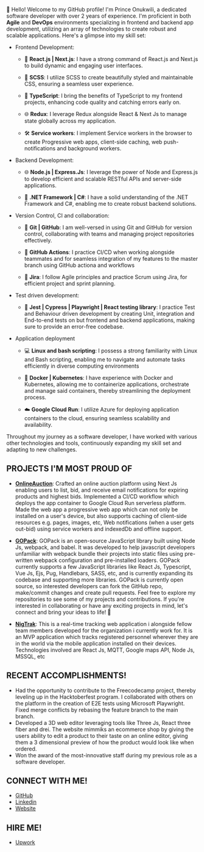 👋 Hello! Welcome to my GitHub profile! I'm Prince Onukwili, a dedicated software developer with over 2 years of experience. I'm proficient in both **Agile** and **DevOps** environments specializing in frontend and backend app development, utilizing an array of technologies to create robust and scalable applications. Here's a glimpse into my skill set:

- Frontend Development:

  - 🚀 **React.js | Next.js**: I have a strong command of React.js and Next.js to build dynamic and engaging user interfaces.

  - 💅 **SCSS**: I utilize SCSS to create beautifully styled and maintainable CSS, ensuring a seamless user experience.

  - 🔀 **TypeScript**: I bring the benefits of TypeScript to my frontend projects, enhancing code quality and catching errors early on.
 
  - 🌐 **Redux**: I leverage Redux alongside React & Next Js to manage state globally across my application.
 
  - 🛠 **Service workers**: I implement Service workers in the browser to create Progressive web apps, client-side caching, web push-notifications and background workers.


- Backend Development:

  - 🌐 **Node.js | Express.Js**: I leverage the power of Node and Express.js to develop efficient and scalable RESTful APIs and server-side applications.

  - 🎯 **.NET Framework | C#**: I have a solid understanding of the .NET Framework and C#, enabling me to create robust backend solutions.


- Version Control, CI and collaboration:

  - 🤝 **Git | GitHub**: I am well-versed in using Git and GitHub for version control, collaborating with teams and managing project repositories effectively.

  - 🔁 **GitHub Actions**: I practice CI/CD when working alongside teammates and for seamless integration of my features to the master branch using GitHub actiona and workflows
 
  - 🤼 **Jira**: I follow Agile principles and practice Scrum using Jira, for efficient project and sprint planning.


- Test driven development:

  - 🧪 **Jest | Cypress | Playwright | React testing library**: I practice Test and Behaviour driven development by creating Unit, integration and End-to-end tests on but frontend and backend applications, making sure to provide an error-free codebase.


- Application deployment

  - 💻 **Linux and bash scripting**: I possess a strong familiarity with Linux and Bash scripting, enabling me to navigate and automate tasks efficiently in diverse computing environments

  - 🐳 **Docker | Kubernetes**: I have experience with Docker and Kubernetes, allowing me to containerize applications, orchestrate and manage said containers, thereby streamlining the deployment process.

  - ☁️ **Google Cloud Run**: I utilize Azure for deploying application containers to the cloud, ensuring seamless scalability and availability.

Throughout my journey as a software developer, I have worked with various other technologies and tools, continuously expanding my skill set and adapting to new challenges.

## PROJECTS I'M MOST PROUD OF
- [**OnlineAuction**](https://github.com/onukwilip/onlineAuction):
Crafted an online auction platform using Next Js enabling users to list, bid, and receive email notifications for expiring products and highest bids. Implemented a CI/CD workflow which deploys the app container to Google Cloud Run serverless platform. Made the web app a progressive web app which can not only be installed on a user's device, but also supports caching of client-side resources e.g. pages, images, etc, Web notifications (when a user gets out-bid) using service workers and indexedDb and offline support.

- [**GOPack**](https://github.com/onukwilip/gopack): 
GOPack is an open-source JavaScript library built using Node Js, webpack, and babel. It was developed to help javascript developers unfamiliar with webpack bundle their projects into static files using pre-written webpack configuration and pre-installed loaders.
GOPack currently supports a few JavaScript libraries like React Js, Typescript,
Vue Js, Ejs, Pug, Handlebars, SASS, etc, and is currently expanding its codebase and supporting more libraries.
GOPack is currently open source, so interested developers can fork the GitHub repo, make/commit changes and create pull requests.
Feel free to explore my repositories to see some of my projects and contributions. If you're interested in collaborating or have any exciting projects in mind, let's connect and bring your ideas to life! 🚀

- [**NigTrak**](https://github.com/onukwilip/NigTrak):
This is a real-time tracking web application i alongside fellow team members developed for the organization i currently work for. It is an MVP application which tracks registered personnel wherever they are in the world via the mobile application installed on their devices. Technologies involved are React Js, MQTT, Google maps API, Node Js, MSSQL, etc

## RECENT ACCOMPLISHMENTS!
- Had the opportunity to contribute to the Freecodecamp project, thereby leveling up in the Hacktoberfest program. I collaborated with others on the platform in the creation of E2E tests using Microsoft Playwright. Fixed merge conflicts by rebasing the feature branch to the main branch.
- Developed a 3D web editor leveraging tools like Three Js, React three fiber and drei. The website mimmiks an ecommerce shop by giving the users ability to edit a product to their taste on an online editor, giving them a 3 dimensional preview of how the product would look like when ordered.
- Won the award of the most-innovative staff during my previous role as a software developer.

## CONNECT WITH ME!
- [GitHub](https://github.com/onukwilip)
- [Linkedin](https://www.linkedin.com/in/prince-onukwili-a82143233/) 
- [Website](https://prince-onuk.vercel.app/) 

## HIRE ME!
- [Upwork](https://www.upwork.com/freelancers/~01e414823e14f1cdde)
